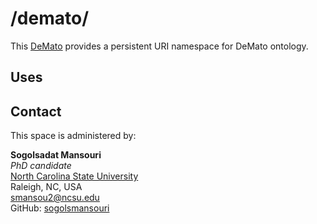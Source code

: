 # /demato/
This [DeMato](https://w3id.org/demato) provides a persistent URI namespace for DeMato ontology.

## Uses


## Contact
This space is administered by:  

**Sogolsadat Mansouri**  
*PhD candidate*  
[North Carolina State University](https://www.ncsu.edu/)  
Raleigh, NC, USA  
<smansou2@ncsu.edu>  
GitHub: [sogolsmansouri](https://github.com/sogolsmansouri)

